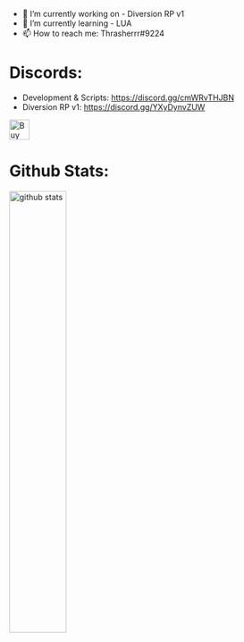 - 🔭 I’m currently working on - Diversion RP v1
- 🌱 I’m currently learning - LUA
- 📫 How to reach me: Thrasherrr#9224

# Discords:
- Development & Scripts: https://discord.gg/cmWRvTHJBN
- Diversion RP v1: https://discord.gg/YXyDynvZUW


<a href='https://ko-fi.com/W7W2DTUIV' target='_blank'><img height='36' style='border:0px;height:36px;' src='https://cdn.ko-fi.com/cdn/kofi4.png?v=3' border='0' alt='Buy Me a Coffee at ko-fi.com' /></a>

# Github Stats:
<img src="https://github-readme-stats.vercel.app/api?username=xthrasherrr&show_icons=true&theme=gotham" alt="github stats" width="45%" align="center"/>
